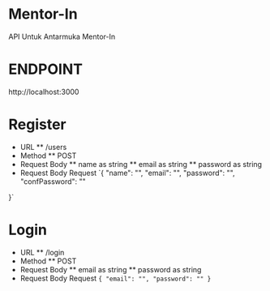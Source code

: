 # Mentor-In
API Untuk Antarmuka Mentor-In

# ENDPOINT
http://localhost:3000

# Register 
* URL 
  ** /users
* Method
  ** POST
* Request Body
  ** name as string
  ** email as string
  ** password as string
* Request Body Request 
  `{
    "name": "",
    "email": "",
    "password": "",
    "confPassword": ""

}`

# Login 
* URL 
  ** /login
* Method
  ** POST
* Request Body
  ** email as string
  ** password as string
* Request Body Request 
  `{
    "email": "",
    "password": ""
}`


